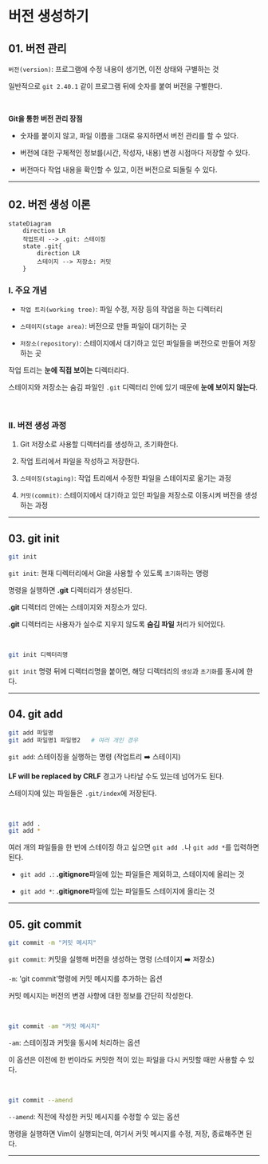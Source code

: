 # 버전 생성하기

## 01. 버전 관리

`버전(version)`: 프로그램에 수정 내용이 생기면, 이전 상태와 구별하는 것<br>

일반적으로 `git 2.40.1` 같이 프로그램 뒤에 숫자를 붙여 버전을 구별한다.<br>

<br>

**Git을 통한 버전 관리 장점**

- 숫자를 붙이지 않고, 파일 이름을 그대로 유지하면서 버전 관리를 할 수 있다.<br>

- 버전에 대한 구체적인 정보를(시간, 작성자, 내용) 변경 시점마다 저장할 수 있다.<br>

- 버전마다 작업 내용을 확인할 수 있고, 이전 버전으로 되돌릴 수 있다.<br>

---

## 02. 버전 생성 이론

```mermaid
stateDiagram
	direction LR
	작업트리 --> .git: 스테이징
	state .git{
		direction LR
		스테이지 --> 저장소: 커밋
	}
```

### I. 주요 개념

- `작업 트리(working tree)`: 파일 수정, 저장 등의 작업을 하는 디렉터리<br>

- `스테이지(stage area)`: 버전으로 만들 파일이 대기하는 곳<br>

- `저장소(repository)`: 스테이지에서 대기하고 있던 파일들을 버전으로 만들어 저장하는 곳<br>

작업 트리는 **눈에 직접 보이는** 디렉터리다.<br>

스테이지와 저장소는 숨김 파일인 `.git` 디렉터리 안에 있기 때문에 **눈에 보이지 않는다**.<br>

<br>

### II. 버전 생성 과정

1. Git 저장소로 사용할 디렉터리를 생성하고, 초기화한다.<br>

2. 작업 트리에서 파일을 작성하고 저장한다.<br>

3. `스테이징(staging)`: 작업 트리에서 수정한 파일을 스테이지로 옮기는 과정<br>

4. `커밋(commit)`: 스테이지에서 대기하고 있던 파일을 저장소로 이동시켜 버전을 생성하는 과정<br>

---

## 03. git init

```bash
git init
```

`git init`: 현재 디렉터리에서 Git을 사용할 수 있도록 `초기화`하는 명령<br>

명령을 실행하면 **.git** 디렉터리가 생성된다.<br>

**.git** 디렉터리 안에는 스테이지와 저장소가 있다.<br>

**.git** 디렉터리는 사용자가 실수로 지우지 않도록 **숨김 파일** 처리가 되어있다.<br>

<br>

```bash
git init 디렉터리명
```

`git init` 명령 뒤에 디렉터리명을 붙이면, 해당 디렉터리의 `생성`과 `초기화`를 동시에 한다.<br>

---

## 04. git add

```bash
git add 파일명
git add 파일명1 파일명2	# 여러 개인 경우
```

`git add`: 스테이징을 실행하는 명령 (작업트리 :arrow_right: 스테이지)<br>

**LF will be replaced by CRLF** 경고가 나타날 수도 있는데 넘어가도 된다.<br>

스테이지에 있는 파일들은 `.git/index`에 저장된다.<br>

<br>

```bash
git add .
git add *
```

여러 개의 파일들을 한 번에 스테이징 하고 싶으면 `git add .`나 `git add *`를 입력하면 된다.<br>

- `git add .`: **.gitignore**파일에 있는 파일들은 제외하고, 스테이지에 올리는 것<br>

- `git add *`: **.gitignore**파일에 있는 파일들도 스테이지에 올리는 것<br>

---

## 05. git commit

```bash
git commit -m "커밋 메시지"
```

`git commit`: 커밋을 실행해 버전을 생성하는 명령 (스테이지 :arrow_right: 저장소)<br>

`-m`: 'git commit'명령에 커밋 메시지를 추가하는 옵션<br>

커밋 메시지는 버전의 변경 사항에 대한 정보를 간단히 작성한다.<br>

<br>

```bash
git commit -am "커밋 메시지"
```

`-am`: 스테이징과 커밋을 동시에 처리하는 옵션<br>

이 옵션은 이전에 한 번이라도 커밋한 적이 있는 파일을 다시 커밋할 때만 사용할 수 있다.<br>

<br>

```bash
git commit --amend
```

`--amend`:  직전에 작성한 커밋 메시지를 수정할 수 있는 옵션<br>

명령을 실행하면 Vim이 실행되는데, 여기서 커밋 메시지를 수정, 저장, 종료해주면 된다.<br>

---


